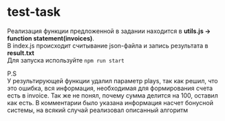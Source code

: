 # test-task
Реализация функции предложенной в задании находится в <b>utils.js -> function statement(invoices)</b>.</br>
В index.js происходит считывание json-файла и запись результата в <b>result.txt</b></br>
Для запуска используйте <code>npm run start</code>

P.S</br> У результирующей функции удалил параметр plays, так как решил, что это ошибка, вся информация, необходимая для формирования счета есть в invoice. Так же не понял, почему сумма делится на 100, оставил как есть. В комментарии было указана информация насчет бонусной системы, на всякий случай реализовал описанный алгоритм
